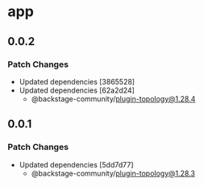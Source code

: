 # app

## 0.0.2

### Patch Changes

- Updated dependencies [3865528]
- Updated dependencies [62a2d24]
  - @backstage-community/plugin-topology@1.28.4

## 0.0.1

### Patch Changes

- Updated dependencies [5dd7d77]
  - @backstage-community/plugin-topology@1.28.3
